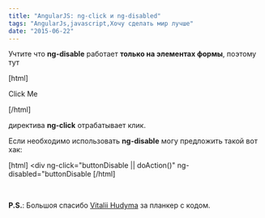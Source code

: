 ```yaml
---
title: "AngularJS: ng-click и ng-disabled"
tags: "AngularJs,javascript,Хочу сделать мир лучше"
date: "2015-06-22"
---
```


Учтите что **ng-disable** работает **только на элементах формы**, поэтому тут

\[html\]

<div ng-click="doAction()" ng-disabled="buttonDisable">Click Me</div>

\[/html\]

директива **ng-click** отрабатывает клик.

Если необходимо использовать **ng-disable** могу предложить такой вот хак:

\[html\] <div ng-click="buttonDisable || doAction()" ng-disabled="buttonDisable</div> \[/html\]

 

**P.S.**: Большоя спасибо [Vitalii Hudyma](http://twitter.com/katmai7) за планкер с кодом.
